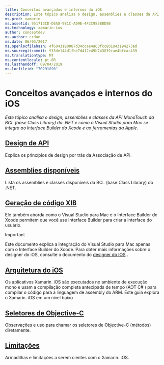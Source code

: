 ```yaml
---
title: Conceitos avançados e internos do iOS
description: Este tópico analisa o design, assemblies e classes da API MonoTouch da BCL (base Class Library) do .NET e como o Visual Studio para Mac se integra ao Interface Builder do Xcode e ao ferramentas da Apple.
ms.prod: xamarin
ms.assetid: 951713CD-D6AD-981C-A09E-4F2C98588D8B
ms.technology: xamarin-ios
author: conceptdev
ms.author: crdun
ms.date: 06/05/2017
ms.openlocfilehash: 4f6043190087d34ccaa4a63fcc801843194273ad
ms.sourcegitcommit: 933de144d1fbe7d412e49b743839cae4bfcac439
ms.translationtype: MT
ms.contentlocale: pt-BR
ms.lasthandoff: 09/04/2019
ms.locfileid: "70291890"
---
```

# <a name="ios-advanced-concepts-and-internals"></a>Conceitos avançados e internos do iOS

_Este tópico analisa o design, assemblies e classes da API MonoTouch da BCL (base Class Library) do .NET e como o Visual Studio para Mac se integra ao Interface Builder do Xcode e ao ferramentas da Apple._

## <a name="api-designiosinternalsapi-designindexmd"></a>[Design de API](~/ios/internals/api-design/index.md)

Explica os princípios de design por trás da Associação de API.

## <a name="available-assembliescross-platforminternalsavailable-assembliesmd"></a>[Assemblies disponíveis](~/cross-platform/internals/available-assemblies.md)

Lista os assemblies e classes disponíveis da BCL (base Class Library) do .NET.

## <a name="xib-code-generationiosinternalsxib-code-generationmd"></a>[Geração de código XIB](~/ios/internals/xib-code-generation.md)

Ele também aborda como o Visual Studio para Mac e o Interface Builder do Xcode permitem que você use Interface Builder para criar a interface do usuário.

> [!IMPORTANT]
> Este documento explica a integração do Visual Studio para Mac apenas com o Interface Builder do Xcode. Para obter mais informações sobre o designer do iOS, consulte o documento do [designer do IOS](~/ios/user-interface/designer/index.md) .

## <a name="ios-architectureiosinternalsarchitecturemd"></a>[Arquitetura do iOS](~/ios/internals/architecture.md)

Os aplicativos Xamarin. iOS são executados no ambiente de execução mono e usam a compilação completa antecipada de tempo (AOT C# ) para compilar o código para a linguagem de assembly do ARM. Este guia explora o Xamarin. iOS em um nível baixo

## <a name="objective-c-selectorsiosinternalsobjective-c-selectorsmd"></a>[Seletores de Objective-C](~/ios/internals/objective-c-selectors.md)

Observações e uso para chamar os seletores de Objective-C (métodos) diretamente.

## <a name="limitationslimitationsmd"></a>[Limitações](limitations.md)

Armadilhas e limitações a serem cientes com o Xamarin. iOS.
